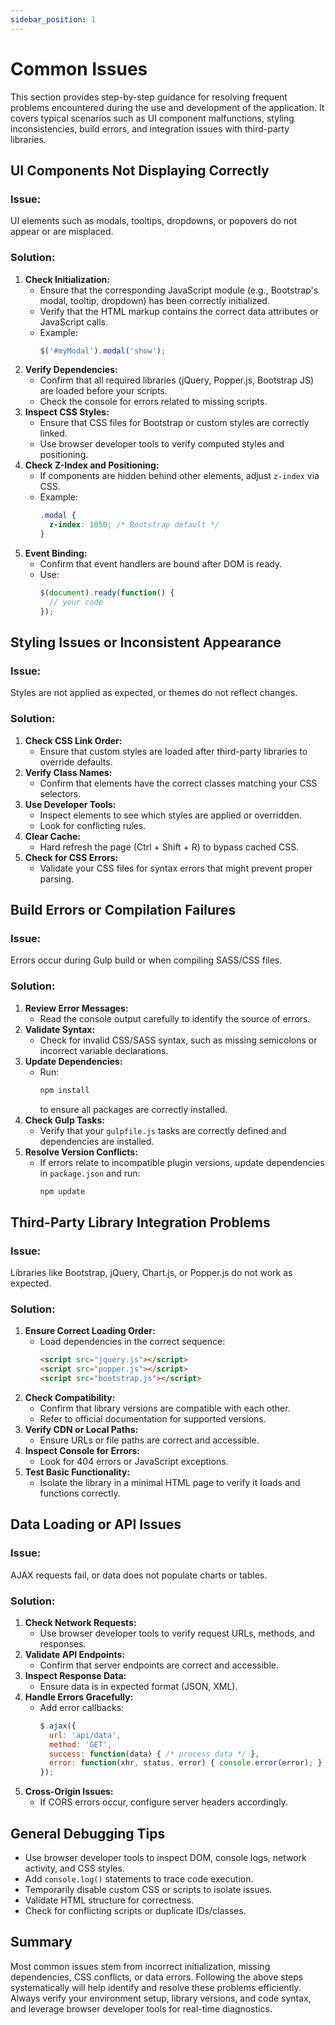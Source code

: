 ```yaml
---
sidebar_position: 1
---
```


# Common Issues

This section provides step-by-step guidance for resolving frequent problems encountered during the use and development of the application. It covers typical scenarios such as UI component malfunctions, styling inconsistencies, build errors, and integration issues with third-party libraries.

## UI Components Not Displaying Correctly

### Issue:
UI elements such as modals, tooltips, dropdowns, or popovers do not appear or are misplaced.

### Solution:
1. **Check Initialization:**
   - Ensure that the corresponding JavaScript module (e.g., Bootstrap's modal, tooltip, dropdown) has been correctly initialized.
   - Verify that the HTML markup contains the correct data attributes or JavaScript calls.
   - Example:
     ```javascript
     $('#myModal').modal('show');
     ```
2. **Verify Dependencies:**
   - Confirm that all required libraries (jQuery, Popper.js, Bootstrap JS) are loaded before your scripts.
   - Check the console for errors related to missing scripts.
3. **Inspect CSS Styles:**
   - Ensure that CSS files for Bootstrap or custom styles are correctly linked.
   - Use browser developer tools to verify computed styles and positioning.
4. **Check Z-Index and Positioning:**
   - If components are hidden behind other elements, adjust `z-index` via CSS.
   - Example:
     ```css
     .modal {
       z-index: 1050; /* Bootstrap default */
     }
     ```
5. **Event Binding:**
   - Confirm that event handlers are bound after DOM is ready.
   - Use:
     ```javascript
     $(document).ready(function() {
       // your code
     });
     ```

## Styling Issues or Inconsistent Appearance

### Issue:
Styles are not applied as expected, or themes do not reflect changes.

### Solution:
1. **Check CSS Link Order:**
   - Ensure that custom styles are loaded after third-party libraries to override defaults.
2. **Verify Class Names:**
   - Confirm that elements have the correct classes matching your CSS selectors.
3. **Use Developer Tools:**
   - Inspect elements to see which styles are applied or overridden.
   - Look for conflicting rules.
4. **Clear Cache:**
   - Hard refresh the page (Ctrl + Shift + R) to bypass cached CSS.
5. **Check for CSS Errors:**
   - Validate your CSS files for syntax errors that might prevent proper parsing.

## Build Errors or Compilation Failures

### Issue:
Errors occur during Gulp build or when compiling SASS/CSS files.

### Solution:
1. **Review Error Messages:**
   - Read the console output carefully to identify the source of errors.
2. **Validate Syntax:**
   - Check for invalid CSS/SASS syntax, such as missing semicolons or incorrect variable declarations.
3. **Update Dependencies:**
   - Run:
     ```bash
     npm install
     ```
     to ensure all packages are correctly installed.
4. **Check Gulp Tasks:**
   - Verify that your `gulpfile.js` tasks are correctly defined and dependencies are installed.
5. **Resolve Version Conflicts:**
   - If errors relate to incompatible plugin versions, update dependencies in `package.json` and run:
     ```bash
     npm update
     ```

## Third-Party Library Integration Problems

### Issue:
Libraries like Bootstrap, jQuery, Chart.js, or Popper.js do not work as expected.

### Solution:
1. **Ensure Correct Loading Order:**
   - Load dependencies in the correct sequence:
     ```html
     <script src="jquery.js"></script>
     <script src="popper.js"></script>
     <script src="bootstrap.js"></script>
     ```
2. **Check Compatibility:**
   - Confirm that library versions are compatible with each other.
   - Refer to official documentation for supported versions.
3. **Verify CDN or Local Paths:**
   - Ensure URLs or file paths are correct and accessible.
4. **Inspect Console for Errors:**
   - Look for 404 errors or JavaScript exceptions.
5. **Test Basic Functionality:**
   - Isolate the library in a minimal HTML page to verify it loads and functions correctly.

## Data Loading or API Issues

### Issue:
AJAX requests fail, or data does not populate charts or tables.

### Solution:
1. **Check Network Requests:**
   - Use browser developer tools to verify request URLs, methods, and responses.
2. **Validate API Endpoints:**
   - Confirm that server endpoints are correct and accessible.
3. **Inspect Response Data:**
   - Ensure data is in expected format (JSON, XML).
4. **Handle Errors Gracefully:**
   - Add error callbacks:
     ```javascript
     $.ajax({
       url: 'api/data',
       method: 'GET',
       success: function(data) { /* process data */ },
       error: function(xhr, status, error) { console.error(error); }
     });
     ```
5. **Cross-Origin Issues:**
   - If CORS errors occur, configure server headers accordingly.

## General Debugging Tips

- Use browser developer tools to inspect DOM, console logs, network activity, and CSS styles.
- Add `console.log()` statements to trace code execution.
- Temporarily disable custom CSS or scripts to isolate issues.
- Validate HTML structure for correctness.
- Check for conflicting scripts or duplicate IDs/classes.

## Summary

Most common issues stem from incorrect initialization, missing dependencies, CSS conflicts, or data errors. Following the above steps systematically will help identify and resolve these problems efficiently. Always verify your environment setup, library versions, and code syntax, and leverage browser developer tools for real-time diagnostics.